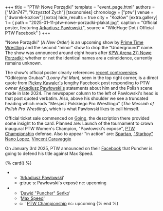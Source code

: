 +++
title = "PTW: Nowe Porządki"
template = "event_page.html"
authors = ["M3n747", "Krzysztof Zych"]
[taxonomies]
chronology = ["ptw"]
venue = ["dworek-kozlow"]
[extra]
hide_results = true
city = "Kozłów"
[extra.gallery]
1 = { path = "2025-01-11-ptw-nowe-porzadki-plakat.jpg", caption = "Official poster, featuring [Arkadiusz Pawłowski](@/w/pan-pawlowski.md).", source = "WildHuge Dot / Official PTW Facebook" }
+++

"Nowe Porządki" (_A New Order_) is an upcoming show by [Prime Time Wrestling](@/o/ptw.md) and the second "minor" show to drop the "Underground" name. The show was announced around eight hours after [KPW Arena 27: Nowe Porządki](@/e/kpw/2025-01-24-kpw-arena-27.md); whether or not the identical names are a coincidence, currently remains unknown.

The show's official poster clearly references [recent controversies](@/o/ptw.md#polish-wrestling-scene). "Odklejony Grubas" (_Loony Fat Man_), seen in the top right corner, is a direct quote from [Piękny Kawaler's](@/w/piekny-kawaler.md) lengthy Facebook post responding to PTW owner [Arkadiusz Pawłowski's](@/w/pan-pawlowski.md) statements about him and the Polish scene made in late 2024.
The newspaper column to the left of Pawłowski's head is that post quoted verbatim. Also, above his shoulder we see a truncated heading which reads "Mesjasz Polskiego Pro Wrestlingu" (_The Messiah of Polish Pro Wrestling_), which is what Pawłowski likes to call himself.

Official ticket sale commenced on [Going](https://goingapp.pl/wydarzenie/gala-pro-wrestlingu-ptw-nowe-porzadki?fbclid=IwZXh0bgNhZW0CMTAAAR3SM3eX2vNEiyvp7N21I4ZVdvgmpi4eJBTCWtWPvEnGdpGPQeXcv6t3AcM_aem_v7NqPSjvTuGjPMS78NXTzw), the description there provided some insight to the card. Planned are: Launch of the tournament to crown inaugural PTW Women's Champion, "Pawłowski's expose", [PTW Championship](@/c/ptw-championship.md) defense. Also to appear "in action" are:  [Spartan](@/w/spartan.md), ["Starboy" Nano Lopez](@/w/nano-lopez.md), [Vincent Caravaggio](@/w/vincent-caravaggio.md)

On January 3rd 2025, PTW announced on their [Facebook](https://www.facebook.com/PrimeTimeWrestlingPL/posts/pfbid02T2fMPjNH9X8iiJ4WMjxaSAQKw6WH6AYBw8Cn6NfxaGqiPbPppdRgqDqF7NktsqFml?__cft__[0]=AZUWFsiE7m1B76WH4zcdw2rQjoiJ7ldaXNzfIR0yDSWDFHxyAnQpocrv7hGbt1a9s33jZq6vg9uX4XnSUM1Xvb5m2jRdnCKjBM41XrnPn0OaWyFu8Z1IsaczDH-HY1IBu3tmZSE9UIPK8dOCFtcM8sP3iv_BMV5D25jT51NAjo2E2CrGMK9QQxcXi6ZuODMY3e4&__tn__=%2CO%2CP-R) that Puncher is going to defend his title against Max Speed.

{% card() %}
- - '[Arkadiusz Pawłowski](@/w/pan-pawlowski.md)'
  - g:true
    s: Pawłowski's exposé
    nc: upcoming
- - '[Dawid "Puncher" Seńko](@/w/puncher.md)'
  - '[Max Speed](@/w/max-speed.md)'
  - c: ' [PTW Championship](@/c/ptw-championship.md)
    nc: upcoming
{% end %}
